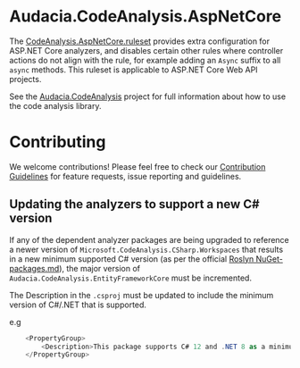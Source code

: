 # Audacia.CodeAnalysis.AspNetCore

The [CodeAnalysis.AspNetCore.ruleset](https://github.com/DotNetAnalyzers/AspNetCoreAnalyzers) provides extra configuration for ASP.NET Core analyzers, and disables certain other rules where controller actions do not align with the rule, for example adding an `Async` suffix to all `async` methods. This ruleset is applicable to ASP.NET Core Web API projects.

See the [Audacia.CodeAnalysis](https://github.com/audaciaconsulting/Audacia.CodeAnalysis/blob/master/README.md) project for full information about how to use the code analysis library.

# Contributing

We welcome contributions! Please feel free to check our [Contribution Guidelines](https://github.com/audaciaconsulting/.github/blob/main/CONTRIBUTING.md) for feature requests, issue reporting and guidelines.

## Updating the analyzers to support a new C# version

If any of the dependent analyzer packages are being upgraded to reference a newer version of `Microsoft.CodeAnalysis.CSharp.Workspaces` that results in a new minimum supported C# version (as per the official [Roslyn NuGet-packages.md](https://github.com/dotnet/roslyn/blob/main/docs/wiki/NuGet-packages.md)), the major version of `Audacia.CodeAnalysis.EntityFrameworkCore` must be incremented.

The Description in the `.csproj` must be updated to include the minimum version of C#/.NET that is supported.

e.g
```csharp
    <PropertyGroup>
        <Description>This package supports C# 12 and .NET 8 as a minimum.</Description>
    </PropertyGroup>
```